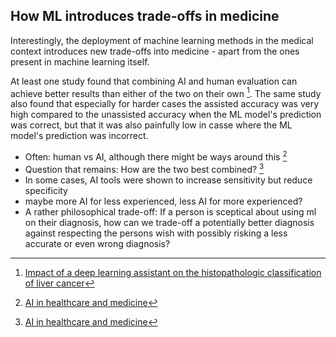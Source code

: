 ## How ML introduces trade-offs in medicine

Interestingly, the deployment of machine learning methods in the medical context introduces new trade-offs into medicine - apart from the ones present in machine learning itself. 

At least one study found that combining AI and human evaluation can achieve better results than either of the two on their own [^2]. The same study also found that especially for harder cases the assisted accuracy was very high compared to the unassisted accuracy when the ML model's prediction was correct, but that it was also painfully low in casse where the ML model's prediction was incorrect.


 - Often: human vs AI, although there might be ways around this [^1]
 - Question that remains: How are the two best combined? [^1]
 - In some cases, AI tools were shown to increase sensitivity but reduce specificity 
 - maybe more AI for less experienced, less AI for more experienced? 
 - A rather philosophical trade-off: If a person is sceptical about using ml on their diagnosis, how can we trade-off a potentially better diagnosis against respecting the persons wish with possibly risking a less accurate or even wrong diagnosis?



[^1]: [AI in healthcare and medicine](https://www.nature.com/articles/s41591-021-01614-0#Sec9)

[^2]: [Impact of a deep learning assistant on the histopathologic classification of liver cancer](https://www.ncbi.nlm.nih.gov/pmc/articles/PMC7044422/)
